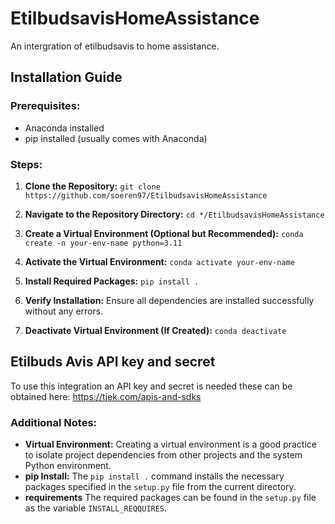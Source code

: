 # EtilbudsavisHomeAssistance
An intergration of etilbudsavis to home assistance.

## Installation Guide

### Prerequisites:
- Anaconda installed
- pip installed (usually comes with Anaconda)

### Steps:

1. **Clone the Repository:**
`git clone https://github.com/soeren97/EtilbudsavisHomeAssistance`

2. **Navigate to the Repository Directory:**
`cd */EtilbudsavisHomeAssistance`

3. **Create a Virtual Environment (Optional but Recommended):**
`conda create -n your-env-name python=3.11`

4. **Activate the Virtual Environment:**
`conda activate your-env-name`

5. **Install Required Packages:**
`pip install .`

6. **Verify Installation:**
Ensure all dependencies are installed successfully without any errors.

7. **Deactivate Virtual Environment (If Created):**
`conda deactivate`

## Etilbuds Avis API key and secret
To use this integration an API key and secret is needed these can be obtained here: https://tjek.com/apis-and-sdks

### Additional Notes:

- **Virtual Environment:** Creating a virtual environment is a good practice to isolate project dependencies from other projects and the system Python environment.
- **pip Install:** The `pip install .` command installs the necessary packages specified in the `setup.py` file from the current directory.
- **requirements** The required packages can be found in the `setup.py` file as the variable `INSTALL_REQQUIRES`.